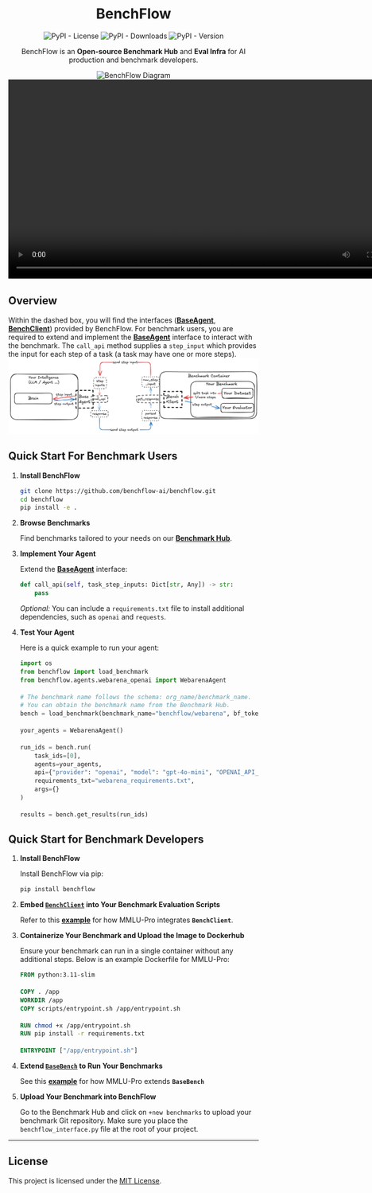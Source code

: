 <div align="center">
  <h1>BenchFlow</h1>
  <p>
    <img src="https://img.shields.io/pypi/l/benchflow?style=plastic" alt="PyPI - License">
    <img src="https://img.shields.io/pypi/dm/benchflow?style=plastic" alt="PyPI - Downloads">
    <img src="https://img.shields.io/pypi/v/benchflow?style=plastic" alt="PyPI - Version">
  </p>
  <p>
    BenchFlow is an <b>Open-source Benchmark Hub</b> and <b> Eval Infra</b> for AI production and benchmark developers.
  </p>
  <img src="https://github.com/user-attachments/assets/6f0a0bb8-1bae-4628-9757-6051e452c01b" alt="BenchFlow Diagram">
</div>

<div align="center">
   <video src="https://i9lzpmgwcq.ufs.sh/f/BUlkXI8aEg0SeZZ5NGdXjNY7HQZc6vGMX1mFund0zqIyOU9l" controls width="800"></video>
</div>

## Overview

Within the dashed box, you will find the interfaces ([**BaseAgent**](./src/benchflow/BaseAgent.py), [**BenchClient**](./src/benchflow/BenchClient.py)) provided by BenchFlow. For benchmark users, you are required to extend and implement the [**BaseAgent**](./src/benchflow/BaseAgent.py) interface to interact with the benchmark. The `call_api` method supplies a `step_input` which provides the input for each step of a task (a task may have one or more steps).
![BenchFlow Overview](docs/images/benchflow.png)

## Quick Start For Benchmark Users

1. **Install BenchFlow**

   ```bash
   git clone https://github.com/benchflow-ai/benchflow.git
   cd benchflow
   pip install -e .
   ```

2. **Browse Benchmarks**

   Find benchmarks tailored to your needs on our [**Benchmark Hub**](https://staging.benchflow.ai/dashboard/benchmarks).

3. **Implement Your Agent**

   Extend the [**BaseAgent**](./src/benchflow/BaseAgent.py) interface:

   ```python
   def call_api(self, task_step_inputs: Dict[str, Any]) -> str:
       pass
   ```

   _Optional:_ You can include a `requirements.txt` file to install additional dependencies, such as `openai` and `requests`.

4. **Test Your Agent**

   Here is a quick example to run your agent:

   ```python
   import os
   from benchflow import load_benchmark
   from benchflow.agents.webarena_openai import WebarenaAgent

   # The benchmark name follows the schema: org_name/benchmark_name.
   # You can obtain the benchmark name from the Benchmark Hub.
   bench = load_benchmark(benchmark_name="benchflow/webarena", bf_token=os.getenv("BF_TOKEN"))

   your_agents = WebarenaAgent()

   run_ids = bench.run(
       task_ids=[0],
       agents=your_agents,
       api={"provider": "openai", "model": "gpt-4o-mini", "OPENAI_API_KEY": os.getenv("OPENAI_API_KEY")},
       requirements_txt="webarena_requirements.txt",
       args={}
   )

   results = bench.get_results(run_ids)
   ```

## Quick Start for Benchmark Developers

1. **Install BenchFlow**

   Install BenchFlow via pip:

   ```bash
   pip install benchflow
   ```

2. **Embed [**`BenchClient`**](./src/benchflow/BenchClient.py) into Your Benchmark Evaluation Scripts**

   Refer to this [**example**](https://github.com/BenchFlow-Hub/BF-MMLU-Pro/blob/e252ba159d9df26ae92d8c3f3570639874440757/evaluate_from_api.py#L199-L220) for how MMLU-Pro integrates **`BenchClient`**.

3. **Containerize Your Benchmark and Upload the Image to Dockerhub**

   Ensure your benchmark can run in a single container without any additional steps. Below is an example Dockerfile for MMLU-Pro:

   ```Dockerfile
   FROM python:3.11-slim

   COPY . /app
   WORKDIR /app
   COPY scripts/entrypoint.sh /app/entrypoint.sh

   RUN chmod +x /app/entrypoint.sh
   RUN pip install -r requirements.txt

   ENTRYPOINT ["/app/entrypoint.sh"]
   ```

4. **Extend [**`BaseBench`**](./src/benchflow/BaseBench.py) to Run Your Benchmarks**

   See this [**example**](https://github.com/BenchFlow-Hub/BF-MMLU-Pro/blob/main/benchflow_interface.py) for how MMLU-Pro extends **`BaseBench`**

5. **Upload Your Benchmark into BenchFlow**

   Go to the Benchmark Hub and click on `+new benchmarks` to upload your benchmark Git repository. Make sure you place the `benchflow_interface.py` file at the root of your project.

---

## License

This project is licensed under the [MIT License](LICENSE).
